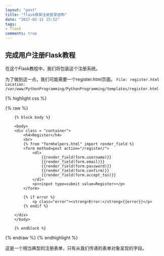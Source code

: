 ```yaml
---
layout: "post"
title: "flask框架注册登录结构"
date: "2017-02-12 15:32"
tags:
- flask
comments: true
---
```


## 完成用户注册Flask教程


在这个Flask教程中，我们将包装这个注册系统。

为了做到这一点，我们可能需要一个register.html页面。
`File: register.html Location: /var/www/PythonProgramming/PythonProgramming/templates/register.html`

{% highlight css %}

{% raw %}

		{% block body %}

		<body>
		<div class = "container">
			<h4>Register</h4>
			<br>
			{% from "formhelpers.html" import render_field %}
			<form method=post action="/register/">
				<dl>
					{{render_field(form.username)}}
					{{render_field(form.email)}}
					{{render_field(form.password)}}
					{{render_field(form.confirm)}}
					{{render_field(form.accept_tos)}}
				</dl>
				<p><input type=submit value=Register></p>
			</form>

			{% if error %}
				<p class="error"><strong>Error:</strong>{{error}}</p>
			{% endif %}

		</div>
		</body>

		{% endblock %}
{% endraw %}
{% endhighlight %}

这是一个相当典型的注册表单，只有从我们传递的表单对象呈现的字段。
